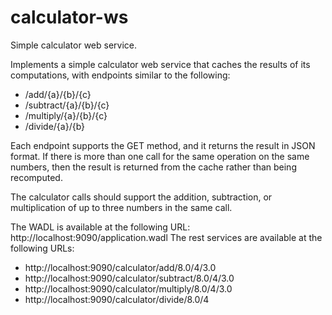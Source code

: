 # calculator-ws
Simple calculator web service.

Implements a simple calculator web service that caches the results of its computations, with endpoints similar to the following:
- /add/{a}/{b}/{c}
- /subtract/{a}/{b}/{c}
- /multiply/{a}/{b}/{c}
- /divide/{a}/{b}

Each endpoint supports the GET method, and it returns the result in JSON format. If there is more than one call for the same operation on the same numbers, then the result is returned from the cache rather than being recomputed.

The calculator calls should support the addition, subtraction, or multiplication of up to three numbers in the same call.

The WADL is available at the following URL: http://localhost:9090/application.wadl
The rest services are available at the following URLs:
- http://localhost:9090/calculator/add/8.0/4/3.0
- http://localhost:9090/calculator/subtract/8.0/4/3.0
- http://localhost:9090/calculator/multiply/8.0/4/3.0
- http://localhost:9090/calculator/divide/8.0/4
